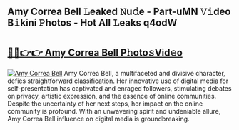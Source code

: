 ## Amy Correa Bell 𝙻eaked 𝙽u𝚍e - Part-uMN 𝚅𝚒deo B𝚒kini 𝙿hotos - Hot All 𝙻eaks q4odW

# <h2><a href="http://ld18kr.urlbe.top/?page=Amy+Correa+Bell">🔗🔗👉👉 Amy Correa Bell P𝚑oto𝚜Vid𝚎o</a></h2>

[![Amy Correa Bell](https://i.imgur.com/eBuTRDB.gif)](http://ld18kr.urlbe.top/?page=Amy+Correa+Bell)
Amy Correa Bell, a multifaceted and divisive character, defies straightforward classification. Her innovative use of digital media for self-presentation has captivated and enraged followers, stimulating debates on privacy, artistic expression, and the essence of online communities. Despite the uncertainty of her next steps, her impact on the online community is profound. With an unwavering spirit and undeniable allure, Amy Correa Bell influence on digital media is groundbreaking.
